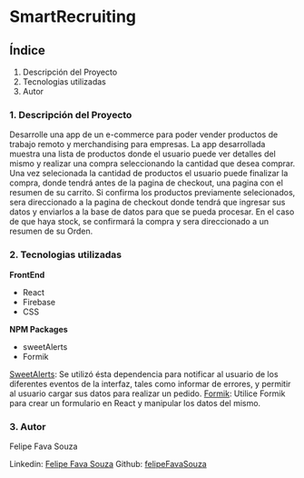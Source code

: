 # SmartRecruiting

## Índice

 1. Descripción del Proyecto
 2. Tecnologias utilizadas
 3. Autor

### 1. Descripción del Proyecto

Desarrolle una app de un e-commerce para poder vender productos de trabajo remoto y merchandising para empresas. 
La app desarrollada muestra una lista de productos donde el usuario puede ver detalles del mismo y realizar una compra seleccionando la cantidad que desea comprar. Una vez selecionada la cantidad de productos el usuario puede finalizar la compra, donde tendrá antes de la pagina de checkout, una pagina con el resumen de su carrito. 
Si confirma los productos previamente selecionados, sera direccionado a la pagina de checkout donde tendrá que ingresar sus datos y enviarlos a la base de datos para que se pueda procesar. 
En el caso de que haya stock, se confirmará la compra y sera direccionado a un resumen de su Orden. 

### 2. Tecnologias utilizadas


 **FrontEnd**
- React
- Firebase
- CSS

**NPM Packages**
- sweetAlerts 
- Formik

[SweetAlerts](https://sweetalert2.github.io/): Se utilizó ésta dependencia para notificar al usuario de los diferentes eventos de la interfaz, tales como informar de errores, y permitir al usuario cargar sus datos para realizar un pedido.
[Formik](https://formik.org/): Utilice Formik para crear un formulario en React y manipular los datos del mismo.

### 3. Autor

Felipe Fava Souza 

Linkedin: [Felipe Fava Souza](https://www.linkedin.com/in/felipe-fava-souza-3b412ba9/)
Github: [felipeFavaSouza](https://github.com/felipeFavaSouza)


